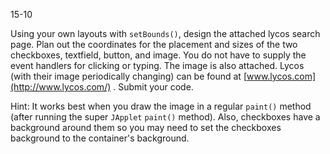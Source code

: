 15-10

Using your own layouts with `setBounds()`, design the attached lycos search page. Plan out the coordinates for the placement and sizes of the two checkboxes, textfield, button, and image. You do not have to supply the event handlers for clicking or typing. The image is also attached. Lycos (with their image periodically changing) can be found at [www.lycos.com](http://www.lycos.com/) . Submit your code.

Hint: It works best when you draw the image in a regular `paint()` method (after running the super `JApplet` `paint()` method).  Also, checkboxes have a background around them so you may need to set the checkboxes background to the container's background.